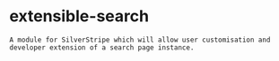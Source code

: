 # extensible-search

	A module for SilverStripe which will allow user customisation and developer extension of a search page instance.
